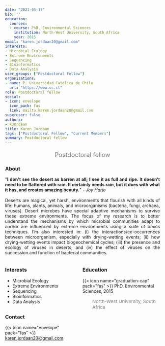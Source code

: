```yaml
---
date: "2021-05-17"
bio: ''
education:
  courses:
  - course: PhD, Environmental Sciences 
    institution: North-West University, South Africa 
    year: 2015
email: "karen.jordaan20@gmail.com"
interests:
- Microbial Ecology
- Extreme Environments
- Sequencing 
- Bioinformatics 
- Data Analysis
user_groups: ["Postdoctoral Fellow"]
organizations:
- name: P. Universidad Católica de Chile
  url: "https://www.uc.cl"
role: Postdoctoral fellow
social:
- icon: envelope
  icon_pack: fas
  link: mailto:karen.jordaan20@gmail.com
superuser: false
authors:
- KJordaan
title: Karen Jordaan
tags: ["Postdoctoral Fellow", "Current Members"]
summary: Postdoctoral fellow
---
```

<p style="color:grey; font-size:20px; text-align:center;"> Postdoctoral fellow </p>

<div style="text-align:justify;">

<h3> About </h3>

"<b>I don't see the desert as barren at all; I see it as full and ripe. It doesn't need to be flattered with rain. It certainly needs rain, but it does with what it has, and creates amazing beauty.</b>" - *Joy Harjo* <br><br>
Deserts are magical, yet harsh, environments that flourish with all kinds of life: humans, plants, animals, and microorganisms (bacteria, fungi, archaea, viruses). Desert microbes have special adaptive mechanisms to survive these extreme environments. The focus of my research is to better understand the mechanisms by which microbial communities adapt to and/or are influenced by extreme environments using a suite of omics techniques. I’m also interested in: (i) the interactions/co-occurrences between microorganism, especially with drying-wetting events; (ii) how drying-wetting events impact biogeochemical cycles; (iii) the presence and ecology of viruses in deserts; and (iv) the effect of viruses on the succession and function of bacterial communities. <br>

</div>

<style>
.column-left{
  float: left;
  width: 50%;
  text-align: left;
}
.column-right{
  float: right;
  width: 50%;
  text-align: left;
}
</style>

<div class="column-left">

<h3> Interests </h3>

- Microbial Ecology
- Extreme Environments
- Sequencing 
- Bioinformatics 
- Data Analysis
<br><br>
</div>

<div class="column-right">

<h3> Education </h3>
{{< icon name="graduation-cap" pack="fas" >}} PhD. Environmental Sciences, 2015
<p style="color:grey; font-size:15px; padding-left:32px;"> North-West University, South Africa  </p>

<br><br><br><br>
</div>

<h3> Contact </h3>

{{< icon name="envelope" pack="fas" >}} karen.jordaan20@gmail.com
